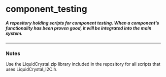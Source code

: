 # component_testing

##### A repository holding scripts for component testing. When a component's functionality has been proven good, it will be integrated into the main system.

---
### Notes

Use the LiquidCrystal.zip library included in the repository for all scripts that uses LiquidCrystal_I2C.h.
